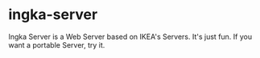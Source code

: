 # ingka-server
Ingka Server is a Web Server based on IKEA's Servers. It's just fun. If you want a portable Server, try it.
